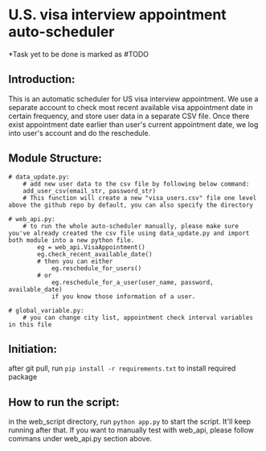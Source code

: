 # U.S. visa interview appointment auto-scheduler
*Task yet to be done is marked as #TODO

## Introduction:

This is an automatic scheduler for US visa interview appointment. We use a separate account to check most recent available visa appointment date in certain frequency, and store user data in a separate CSV file. Once there exist appointment date earlier than user's current appointment date, we log into user's account and do the reschedule.

## Module Structure:
```Python3
# data_update.py:
    # add new user data to the csv file by following below command:
    add_user_csv(email_str, password_str)
    # This function will create a new "visa_users.csv" file one level above the github repo by default, you can also specify the directory

# web_api.py:
    # to run the whole auto-scheduler manually, please make sure you've already created the csv file using data_update.py and import both module into a new python file.
        eg = web_api.VisaAppointment()
        eg.check_recent_available_date() 
        # then you can either
            eg.reschedule_for_users()
        # or 
            eg.reschedule_for_a_user(user_name, password, available_date)
            if you know those information of a user.

# global_variable.py:
    # you can change city list, appointment check interval variables in this file
```

## Initiation:

after git pull, run 
```pip install -r requirements.txt```
to install required package


## How to run the script:

in the web_script directory, run 
```python app.py```
to start the script. It'll keep running after that.
If you want to manually test with web_api, please follow commans under web_api.py section above.



